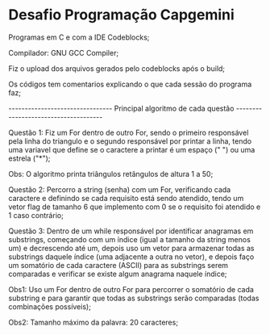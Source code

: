 # Desafio Programação Capgemini

Programas em C e com a IDE Codeblocks;

Compilador: GNU GCC Compiler;

Fiz o upload dos arquivos gerados pelo codeblocks após o build;

Os códigos tem comentarios explicando o que cada sessão do programa faz;

-------------------------------- Principal algoritmo de cada questão -------------------------------------

Questão 1: Fiz um For dentro de outro For, sendo o primeiro responsável pela linha do triangulo e
o segundo responsável por printar a linha, tendo uma variavel que define se o caractere a printar
é um espaço (" ") ou uma estrela ("*");

Obs: O algoritmo printa triângulos retângulos de altura 1 a 50;

Questão 2: Percorro a string (senha) com um For, verificando cada caractere e definindo se cada 
requisito está sendo atendido, tendo um vetor flag de tamanho 6 que implemento com 0 se o requisito 
foi atendido e 1 caso contrário;

Questão 3: Dentro de um while responsável por identificar anagramas em substrings, começando com um 
índice (igual a tamanho da string menos um) e decrescendo até um, depois uso um vetor para armazenar
todas as substrings daquele índice (uma adjacente a outra no vetor), e depois faço um somatório de
cada caractere (ASCII) para as substrings serem comparadas e verificar se existe algum anagrama naquele 
índice;

Obs1: Uso um For dentro de outro For para percorrer o somatório de cada substring e para garantir que 
todas as substrings serão comparadas (todas combinações possíveis);

Obs2: Tamanho máximo da palavra: 20 caracteres;


